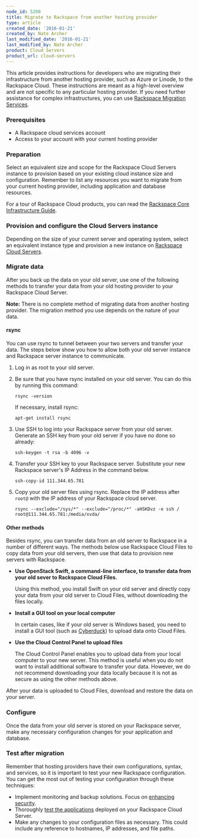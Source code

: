 ```yaml
---
node_id: 5208
title: Migrate to Rackspace from another hosting provider
type: article
created_date: '2016-01-21'
created_by: Nate Archer
last_modified_date: '2016-01-21'
last_modified_by: Nate Archer
product: Cloud Servers
product_url: cloud-servers
---
```


This article provides instructions for developers who are migrating their infrastructure from
another hosting provider, such as Azure or Linode, to the Rackspace
Cloud. These instructions are meant as a high-level overview and are not
specific to any particular hosting provider. If you need further
assistance for complex infrastructures, you can use [Rackspace Migration Services](https://www.rackspace.com/migration/cloud).

### Prerequisites

-   A Rackspace cloud services account
-   Access to your account with your current hosting provider

### Preparation

Select an equivalent size and scope for the Rackspace Cloud Servers
instance to provision based on your existing cloud instance size
and configuration. Remember to list any resources you want to
migrate from your current hosting provider, including application and
database resources.

For a tour of Rackspace Cloud products, you can read the [Rackspace Core Infrastructure Guide](https://developer.rackspace.com/docs/user-guides/infrastructure/cloud-intro/cloud-tour/).

### Provision and configure the Cloud Servers instance

Depending on the size of your current server and operating system,
select an equivalent instance type and provision a new instance on
[Rackspace Cloud Servers](/how-to/create-a-cloud-server).

### Migrate data

After you back up the data on your old server, use one of the following
methods to transfer your data from your old hosting provider to your
Rackspace Cloud Server.

**Note:** There is no complete method of migrating data from another
hosting provider. The migration method you use depends on the nature of
your data.

#### rsync

You can use rsync to tunnel between your two servers and transfer your
data. The steps below show you how to allow both your old server
instance and Rackspace server instance to communicate.

1.  Log in as root to your old server.
2.  Be sure that you have rsync installed on your old server. You can do
    this by running this command:

        rsync -version

    If necessary, install rsync:

        apt-get install rsync

3.  Use SSH to log into your Rackspace server from your old server.
    Generate an SSH key from your old server if you have no done so
    already:

        ssh-keygen -t rsa -b 4096 -v

4.  Transfer your SSH key to your Rackspace server. Substitute your new
    Rackspace server's IP Address in the command below.

        ssh-copy-id 111.344.65.781

5.  Copy your old server files using rsync. Replace the IP address after
    `root@` with the IP address of your Rackspace cloud server.

        rsync --exclude="/sys/*" --exclude="/proc/*" -aHSKDvz -e ssh / root@111.344.65.781:/media/xvda/

#### Other methods

Besides rsync, you can transfer data from an old server to Rackspace in
a number of different ways. The methods below use Rackspace Cloud Files
to copy data from your old servers, then use that data to provision
new servers with Rackspace.

-   **Use OpenStack Swift, a command-line interface, to transfer data
    from your old sever to Rackspace Cloud Files.**

    Using this method, you install Swift on your old server and directly
    copy your data from your old server to Cloud Files, without
    downloading the files locally.

-   **Install a GUI tool on your local computer**

    In certain cases, like if your old server is Windows based, you need
    to install a GUI tool (such as
    [Cyberduck](https://cyberduck.io/?l=en)) to upload data onto Cloud
    Files.

-   **Use the Cloud Control Panel to upload files**

    The Cloud Control Panel enables you to upload data from your local
    computer to your new server. This method is useful when you do not
    want to install additional software to transfer your data. However,
    we do not recommend downloading your data locally because it is not
    as secure as using the other methods above.

After your data is uploaded to Cloud Files, download and restore the
data on your server.

### Configure

Once the data from your old server is stored on your Rackspace server,
make any necessary configuration changes for your application and
database.

### Test after migration

Remember that hosting providers have their own configurations, syntax,
and services, so it is important to test your new Rackspace
configuration. You can get the most out of testing your configuration
through these techniques:

-   Implement monitoring and backup solutions. Focus on [enhancing security](/how-to/configuring-basic-security-0).
-   Thoroughly [test the applications](/how-to/application-and-load-testing-guidelines)
    deployed on your Rackspace Cloud Server.
-   Make any changes to your configuration files as necessary. This
    could include any reference to hostnames, IP addresses, and file paths.
